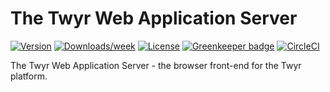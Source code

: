 # The Twyr Web Application Server

[![Version](https://img.shields.io/npm/v/twyr-webapp-server.svg)](https://npmjs.org/package/twyr-webapp-server)
[![Downloads/week](https://img.shields.io/npm/dw/twyr-webapp-server.svg)](https://npmjs.org/package/twyr-webapp-server)
[![License](https://img.shields.io/npm/l/twyr-webapp-server.svg)](https://github.com/twyr/twyr-webapp-server/blob/master/package.json)
[![Greenkeeper badge](https://badges.greenkeeper.io/twyr/twyr-webapp-server.svg)](https://greenkeeper.io/)
[![CircleCI](https://circleci.com/gh/twyr/twyr-webapp-server.svg?style=shield)](https://circleci.com/gh/twyr/twyr-webapp-server)

The Twyr Web Application Server - the browser front-end for the Twyr platform.
